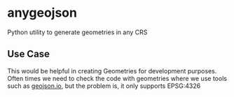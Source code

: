 # anygeojson
Python utility to generate geometries in any CRS

## Use Case
This would be helpful in creating Geometries for development purposes. Often times we need to check the code with geometries where we use tools such as [geojson.io](https://geojson.io/), but the problem is, it only supports EPSG:4326 
